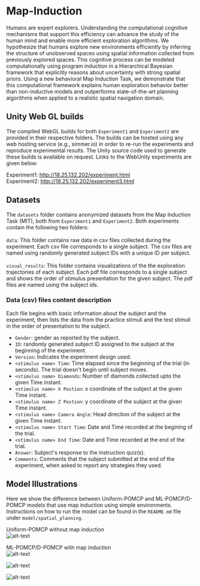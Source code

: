 # Map-Induction

Humans are expert explorers. Understanding the computational cognitive mechanisms that support this efficiency can advance the study of the human mind and enable more efficient exploration algorithms. 
We hypothesize that humans explore new environments efficiently by inferring the structure of unobserved spaces using spatial information collected from previously explored spaces. This cognitive process can be modeled computationally using program induction in a Hierarchical Bayesian framework that explicitly reasons about uncertainty with strong spatial priors. Using a new behavioral Map Induction Task, we demonstrate that this computational framework explains human exploration behavior better than non-inductive models and outperforms state-of-the-art planning algorithms when applied to a realistic spatial navigation domain. 

## Unity Web GL builds
The compiled WebGL builds for both `Experiment1` and `Experiment2` are provided in their respective folders. The builds can be hosted using any web hosting service (e.g., simmer.io) in order to re-run the experiments and reproduce experimental results. The Unity source code used to generate these builds is available on request. Links to the WebUnity experiments are given below: <br>

Experiment1: http://18.25.132.202/experiment.html <br>
Experiment2: http://18.25.132.202/experiment3.html <br>


## Datasets
The `datasets` folder contains anonymized datasets from the Map Induction Task (MIT), both from `Experiment1` and `Experiment2`. Both experiments contain the following two folders: <br><br>
`data`: This folder contains raw data in csv files collected during the experiment. Each csv file corresponds to a single subject. The csv files are named using randomly generated subject IDs with a unique ID per subject.<br><br>
`visual_results`: This folder contains visualizations of the the exploration trajectories of each subject. Each pdf file corresponds to a single subject and shows the order of stimulus presentation for the given subject. The pdf files are named using the subject ids. 

### Data (csv) files content description <br>
Each file begins with basic information about the subject and the experiment, then lists the data from the practice stimuli and the test stimuli in the order of presentation to the subject. 

  - `Gender`: gender as reported by the subject. <br>
  - `ID`: randomly generated subject ID assigned to the subject at the beginning of the experiment. <br>
  - `Version`: Indicates the experiment design used. <br>
  - `<stimulus name> Time`: Time elapsed since the beginning of the trial (in seconds). The trial doesn't begin until subject moves.<br>
  - `<stimulus name> Diamonds`: Number of diamonds collected upto the given Time instant.<br>
  - `<stimulus name> X Postion`: x coordinate of the subject at the given Time instant.<br>
  - `<stimulus name> Z Postion`: y coordinate of the subject at the given Time instant.<br>
  - `<stimulus name> Camera Angle`: Head direction of the subject at the given Time instant.<br>  
  - `<stimulus name> Start Time`: Date and Time recorded at the begining of the trial.<br>
  - `<stimulus name> End Time`: Date and Time recorded at the end of the trial.<br>
  - `Answer`: Subject's response to the instruction quiz(s).<br>
  - `Comments`: Comments that the subject submitted at the end of the experiment, when asked to report any strategies they used.<br> 

## Model Illustrations
Here we show the difference between Uniform-POMCP and ML-POMCP/D-POMCP models that use map induction using simple environments. Instructions on how to run the model can be found in the `README.md` file under `model/spatial_planning`.

Uniform-POMCP without map induction <br>
![alt-text](model/illustrations/doublechain_Uniform.gif)

ML-POMCP/D-POMCP with map induction <br>
![alt-text](model/illustrations/doublechain.gif)

![alt-text](model/illustrations/tworoom.gif)

![alt-text](model/illustrations/lattice.gif)
